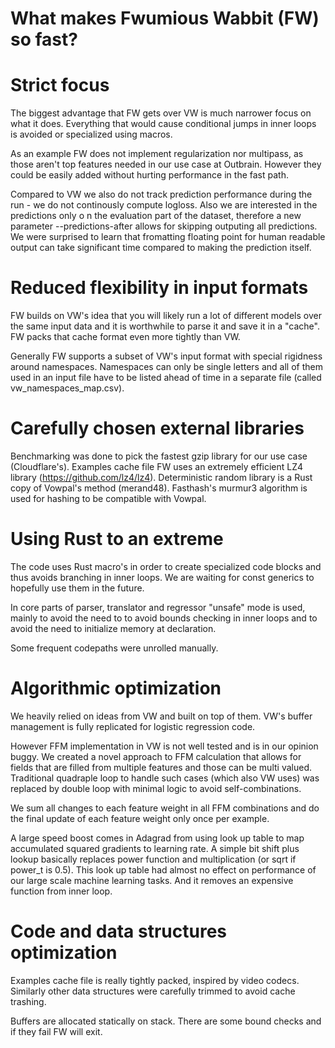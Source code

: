 # What makes Fwumious Wabbit (FW) so fast?

# Strict focus

The biggest advantage that FW gets over VW is much narrower focus on what it
does. Everything that would cause conditional jumps in inner loops is
avoided or specialized using macros.

As an example FW does not implement regularization nor multipass, as those
aren't top features needed in our use case at Outbrain. However they could
be easily added without hurting performance in the fast path.

Compared to VW we also do not track prediction performance during the run - 
we do not continously compute logloss. Also we are interested in the 
predictions only o n the evaluation part of the dataset, therefore a new 
parameter  --predictions-after allows for skipping outputing all predictions. 
We were surprised to learn that fromatting floating point for human readable 
output can take significant time compared to making the prediction itself. 

# Reduced flexibility in input formats

FW builds on VW's idea that you will likely run a lot of different models
over the same input data and it is worthwhile to parse it and save it in a
"cache". FW packs that cache format even more tightly than VW.

Generally FW supports a subset of VW's input format with special rigidness 
around namespaces. Namespaces can only be single letters and all of them used 
in an input file have to be listed ahead of time in a separate file (called
vw_namespaces_map.csv).

# Carefully chosen external libraries

Benchmarking was done to pick the fastest gzip library for our use case
(Cloudflare's). Examples cache file FW uses an extremely efficient LZ4
library (https://github.com/lz4/lz4). Deterministic random library is a Rust
copy of Vowpal's method (merand48). Fasthash's murmur3 algorithm is used for
hashing to be compatible with Vowpal.

# Using Rust to an extreme

The code uses Rust macro's in order to create specialized code blocks and
thus avoids branching in inner loops. We are waiting for const generics to
hopefully use them in the future.

In core parts of parser, translator and regressor "unsafe" mode
is used, mainly to avoid the need to to avoid bounds checking in
inner loops and to avoid the need to initialize memory at declaration. 

Some frequent codepaths were unrolled manually.

# Algorithmic optimization

We heavily relied on ideas from VW and built on top of them. VW's buffer
management is fully replicated for logistic regression code.

However FFM implementation in VW is not well tested and is in our opinion 
buggy. We created a novel approach to FFM calculation that allows for fields 
that are filled from multiple features and those can be multi valued. 
Traditional quadraple loop to handle such cases (which also VW uses) was 
replaced by double loop with minimal logic to avoid self-combinations.

We sum all changes to each feature weight in all FFM combinations and do the
final update of each feature weight only once per example. 

A large speed boost comes in Adagrad from using look up table to 
map accumulated squared gradients to learning rate. A simple bit shift plus
lookup basically replaces power function and multiplication (or sqrt if 
power_t is 0.5). This look up table had almost no effect on performance 
of our large scale machine learning tasks. And it removes an expensive
function from inner loop.

# Code and data structures optimization

Examples cache file is really tightly packed, inspired by video codecs.
Similarly other data structures were carefully trimmed to avoid cache
trashing.

Buffers are allocated statically on stack. There are some bound checks and
if they fail FW will exit.
